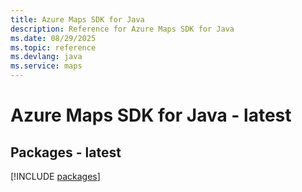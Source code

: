 ```yaml
---
title: Azure Maps SDK for Java
description: Reference for Azure Maps SDK for Java
ms.date: 08/29/2025
ms.topic: reference
ms.devlang: java
ms.service: maps
---
```

# Azure Maps SDK for Java - latest
## Packages - latest
[!INCLUDE [packages](maps-index.md)]